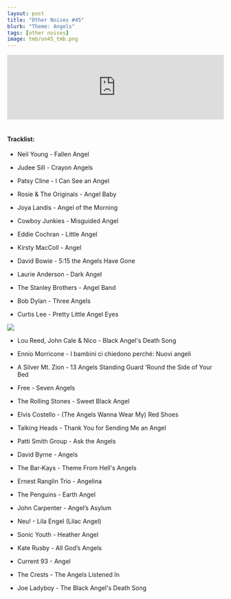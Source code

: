 ```yaml
---
layout: post
title: "Other Noises #45"
blurb: "Theme: Angels"
tags: [other noises]
image: tmb/on45_tmb.png
---
```


<iframe scrolling="no" id="hearthis_at_track_3282060" width="100%" height="150" src="https://hearthis.at/embed/3282060/transparent_black/?hcolor=&color=&style=2&block_size=2&block_space=1&background=1&waveform=0&cover=0&autoplay=0&css=" frameborder="0" allowtransparency allow="autoplay"><p>Listen to <a href="https://hearthis.at/zerocc/other-noises-45-20619-angels/" target="_blank">Other Noises #45 (20/6/19) - ANGELS</a> <span>by</span><a href="https://hearthis.at/zerocc/" target="_blank" >Zero</a> <span>on</span> <a href="https://hearthis.at/" target="_blank">hearthis.at</a></p></iframe>
&nbsp;

#### Tracklist:

- Neil Young - Fallen Angel

- Judee Sill - Crayon Angels
- Patsy Cline - I Can See an Angel
- Rosie & The Originals - Angel Baby

- Joya Landis - Angel of the Morning
- Cowboy Junkies - Misguided Angel
- Eddie Cochran - Little Angel

- Kirsty MacColl - Angel
- David Bowie - 5:15 the Angels Have Gone
- Laurie Anderson - Dark Angel

- The Stanley Brothers - Angel Band
- Bob Dylan - Three Angels
- Curtis Lee - Pretty Little Angel Eyes

![](https://lh3.googleusercontent.com/c1PkgYdC8ueD1R5DpqIoU6j4X7qcWrK5KRx-Nv6slsle_xtjxKMAgiY2utSzxCFvsj4-zO-8yNIQGk9KPcAq_zp60LSu29-8xiS_GQESZV-fbuJS87VCJYY_o4dsIoLLvzJm1eJXVJqkcf39isCTRBoZArTZNWPdTG3dl-jyyIAptxIhdBz5q_ruBzPv0ZX8uRNEu9iif-Z13lfL2zgGK4NmOwke1ulcdj4lbBV_qsVje3loPqWIbIgZiqAwCVGKj5S73EFob3cIw39zq3VThfnl8ZI1ChTo3sEKLg0kwkxr1dJkd1Fir6elsV_4OCeru1YHt6pB_F89md3HY9hfAM4uTDqsPnuMpBisFA9voMt5gmMW0P-za3ssVlPxsYwkJB6-wxOGlfkOYNsKNq4CydUXSf2DVcLUT1zCKXspinccUFnzR7Z7rHs5FGk4Q6okC8UAHfJSzJPs9OMwmfHKDdjEF-NeWesRSwkE1Y0lsIoCLCtI8RaK57xBZwdET_nHIrbc1F4D1tzhSxaGfricSe0ve4PqNgeoCdXhLzuI_6nf8qiQaZd-EiHhgcCeOTYJ2enkNWQ_HB7FvuY2oKj0zWMSK3YvhlD_ZrNNCOvhi-y9vQlNyABigwnydIq2vXlgW4QRX2svKHp8Wz2AoFh4y0vE=s346-no)

- Lou Reed, John Cale & Nico - Black Angel's Death Song
- Ennio Morricone - I bambini ci chiedono perché: Nuovi angeli
- A Silver Mt. Zion - 13 Angels Standing Guard ’Round the Side of Your Bed

- Free - Seven Angels
- The Rolling Stones - Sweet Black Angel
- Elvis Costello - (The Angels Wanna Wear My) Red Shoes

- Talking Heads - Thank You for Sending Me an Angel
- Patti Smith Group - Ask the Angels
- David Byrne - Angels

- The Bar‐Kays - Theme From Hell's Angels
- Ernest Ranglin Trio - Angelina
- The Penguins - Earth Angel

- John Carpenter - Angel’s Asylum
- Neu! - Lila Engel (Lilac Angel)
- Sonic Youth - Heather Angel

- Kate Rusby - All God’s Angels
- Current 93 - Angel
- The Crests - The Angels Listened In

- Joe Ladyboy - The Black Angel's Death Song
